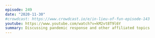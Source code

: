 ```yaml
---
episode: 249
date: "2020-11-30"
#crowdcast: https://www.crowdcast.io/e/in-lieu-of-fun-episode-143
youtube: https://www.youtube.com/watch?v=kM2vt8T9l6Y
summary: Discussing pandemic response and other affiliated topics
---
```

